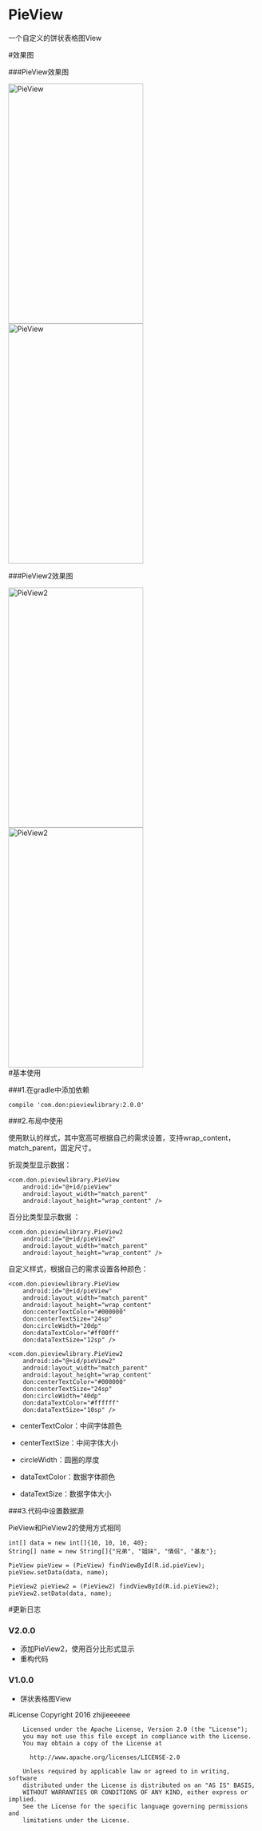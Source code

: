 # PieView
一个自定义的饼状表格图View

#效果图

###PieView效果图
<div>
<img src="https://github.com/zhijieeeeee/PieView/blob/master/screenshot/pre1.png" width = "270" height = "480" alt="PieView" />
<img src="https://github.com/zhijieeeeee/PieView/blob/master/screenshot/pre2.png" width = "270" height = "480" alt="PieView" />
</div>

###PieView2效果图
<div>
<img src="https://github.com/zhijieeeeee/PieView/blob/master/screenshot/pieview2_pre1.png" width = "270" height = "480" alt="PieView2" />
<img src="https://github.com/zhijieeeeee/PieView/blob/master/screenshot/pieview2_pre2.png" width = "270" height = "480" alt="PieView2" />
</div>
#基本使用

###1.在gradle中添加依赖
	
	compile 'com.don:pieviewlibrary:2.0.0'

###2.布局中使用

使用默认的样式，其中宽高可根据自己的需求设置，支持wrap\_content，match\_parent，固定尺寸。


折现类型显示数据：

	<com.don.pieviewlibrary.PieView
        android:id="@+id/pieView"
        android:layout_width="match_parent"
        android:layout_height="wrap_content" />

百分比类型显示数据	：

	<com.don.pieviewlibrary.PieView2
        android:id="@+id/pieView2"
        android:layout_width="match_parent"
        android:layout_height="wrap_content" />

自定义样式，根据自己的需求设置各种颜色：
	
	<com.don.pieviewlibrary.PieView
        android:id="@+id/pieView"
        android:layout_width="match_parent"
        android:layout_height="wrap_content"
        don:centerTextColor="#000000"
        don:centerTextSize="24sp"
        don:circleWidth="20dp"
        don:dataTextColor="#ff00ff"
        don:dataTextSize="12sp" />

	<com.don.pieviewlibrary.PieView2
        android:id="@+id/pieView2"
        android:layout_width="match_parent"
        android:layout_height="wrap_content"
        don:centerTextColor="#000000"
        don:centerTextSize="24sp"
        don:circleWidth="40dp"
        don:dataTextColor="#ffffff"
        don:dataTextSize="10sp" />


* centerTextColor：中间字体颜色

* centerTextSize：中间字体大小

* circleWidth：圆圈的厚度

* dataTextColor：数据字体颜色

* dataTextSize：数据字体大小

###3.代码中设置数据源

PieView和PieView2的使用方式相同

	int[] data = new int[]{10, 10, 10, 40};
    String[] name = new String[]{"兄弟", "姐妹", "情侣", "基友"};

    PieView pieView = (PieView) findViewById(R.id.pieView);
    pieView.setData(data, name);

	PieView2 pieView2 = (PieView2) findViewById(R.id.pieView2);
    pieView2.setData(data, name);

#更新日志

### V2.0.0
* 添加PieView2，使用百分比形式显示
* 重构代码
### V1.0.0
* 饼状表格图View


#License
        Copyright 2016 zhijieeeeee

        Licensed under the Apache License, Version 2.0 (the "License");
        you may not use this file except in compliance with the License.
        You may obtain a copy of the License at

          http://www.apache.org/licenses/LICENSE-2.0

        Unless required by applicable law or agreed to in writing, software
        distributed under the License is distributed on an "AS IS" BASIS,
        WITHOUT WARRANTIES OR CONDITIONS OF ANY KIND, either express or implied.
        See the License for the specific language governing permissions and
        limitations under the License.
